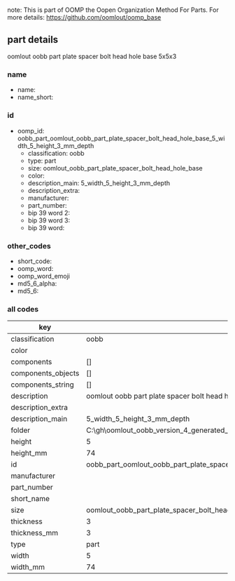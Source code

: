 #   

note: This is part of OOMP the Oopen Organization Method For Parts. For more details: https://github.com/oomlout/oomp_base

##  part details



oomlout oobb part plate spacer bolt head hole base 5x5x3

### name
* name: 
* name_short: 
### id
* oomp_id: oobb_part_oomlout_oobb_part_plate_spacer_bolt_head_hole_base_5_width_5_height_3_mm_depth
  * classification: oobb
  * type: part
  * size: oomlout_oobb_part_plate_spacer_bolt_head_hole_base
  * color: 
  * description_main: 5_width_5_height_3_mm_depth
  * description_extra: 
  * manufacturer: 
  * part_number: 
  * bip 39 word 2: 
  * bip 39 word 3: 
  * bip 39 word: 

### other_codes
* short_code: 
* oomp_word: 
* oomp_word_emoji 
* md5_6_alpha: 
* md5_6: 









### all codes 
| key | value |  
| --- | --- |  
| classification | oobb |  
| color |  |  
| components | [] |  
| components_objects | [] |  
| components_string | [] |  
| description | oomlout oobb part plate spacer bolt head hole base 5x5x3 |  
| description_extra |  |  
| description_main | 5_width_5_height_3_mm_depth |  
| folder | C:\gh\oomlout_oobb_version_4_generated_parts\things\oobb_part_oomlout_oobb_part_plate_spacer_bolt_head_hole_base_5_width_5_height_3_mm_depth |  
| height | 5 |  
| height_mm | 74 |  
| id | oobb_part_oomlout_oobb_part_plate_spacer_bolt_head_hole_base_5_width_5_height_3_mm_depth |  
| manufacturer |  |  
| part_number |  |  
| short_name |  |  
| size | oomlout_oobb_part_plate_spacer_bolt_head_hole_base |  
| thickness | 3 |  
| thickness_mm | 3 |  
| type | part |  
| width | 5 |  
| width_mm | 74 |  
